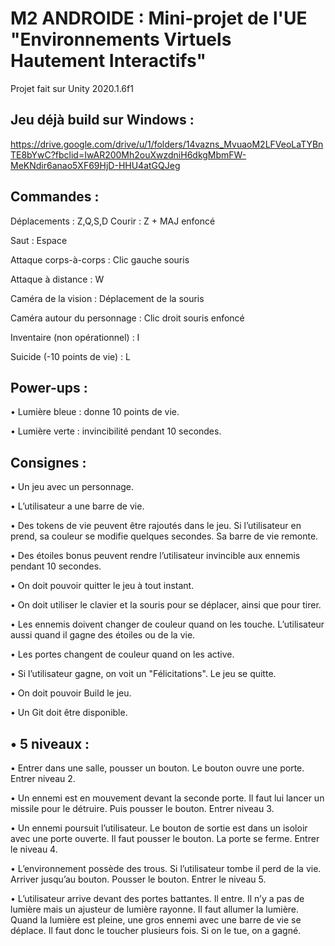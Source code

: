 # M2 ANDROIDE : Mini-projet de l'UE "Environnements Virtuels Hautement Interactifs"

Projet fait sur Unity 2020.1.6f1

## Jeu déjà build sur Windows :
https://drive.google.com/drive/u/1/folders/14vazns_MvuaoM2LFVeoLaTYBnTE8bYwC?fbclid=IwAR200Mh2ouXwzdniH6dkgMbmFW-MeKNdir6anao5XF69HjD-HHU4atGQJeg


## Commandes :

Déplacements : Z,Q,S,D
Courir : Z + MAJ enfoncé

Saut : Espace

Attaque corps-à-corps : Clic gauche souris

Attaque à distance : W

Caméra de la vision : Déplacement de la souris

Caméra autour du personnage : Clic droit souris enfoncé

Inventaire (non opérationnel) : I

Suicide (-10 points de vie) : L


## Power-ups :

• Lumière bleue : donne 10 points de vie.

• Lumière verte : invincibilité pendant 10 secondes.


## Consignes :

• Un jeu avec un personnage.

• L’utilisateur a une barre de vie.

• Des tokens de vie peuvent être rajoutés dans le jeu. Si l’utilisateur en prend, sa couleur se modifie quelques secondes. Sa barre de vie remonte.

• Des étoiles bonus peuvent rendre l’utilisateur invincible aux ennemis pendant 10 secondes.

• On doit pouvoir quitter le jeu à tout instant.

• On doit utiliser le clavier et la souris pour se déplacer, ainsi que pour tirer.

• Les ennemis doivent changer de couleur quand on les touche. L’utilisateur aussi quand il gagne des étoiles ou de la vie.

• Les portes changent de couleur quand on les active.

• Si l’utilisateur gagne, on voit un "Félicitations". Le jeu se quitte.

• On doit pouvoir Build le jeu.

• Un Git doit être disponible.


## • 5 niveaux :

• Entrer dans une salle, pousser un bouton. Le bouton ouvre une porte. Entrer niveau 2.

• Un ennemi est en mouvement devant la seconde porte. Il faut lui lancer un missile pour le détruire. Puis pousser le bouton. Entrer niveau 3.

• Un ennemi poursuit l’utilisateur. Le bouton de sortie est dans un isoloir avec une porte ouverte. Il faut pousser le bouton. La porte se ferme. Entrer le niveau 4.

• L’environnement possède des trous. Si l’utilisateur tombe il perd de la vie. Arriver jusqu’au bouton. Pousser le bouton. Entrer le niveau 5.

• L’utilisateur arrive devant des portes battantes. Il entre. Il n’y a pas de lumière mais un ajusteur de lumière rayonne. Il faut allumer la lumière. Quand la lumière est pleine, une gros ennemi avec une barre de vie se déplace. Il faut donc le toucher plusieurs fois. Si on le tue, on a gagné.
